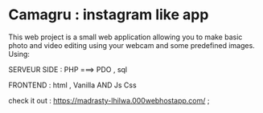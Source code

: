 # Camagru : instagram like app
This web project is  a small web application allowing you to
make basic photo and video editing using your webcam and some predefined images.
Using:

SERVEUR SIDE : PHP ===> PDO , sql


FRONTEND : html , Vanilla AND Js Css

check it out : https://madrasty-lhilwa.000webhostapp.com/ ;
